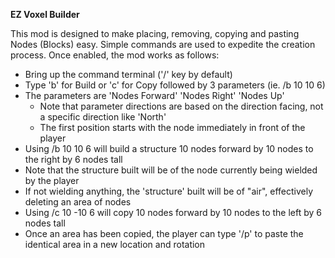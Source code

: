 **EZ Voxel Builder**

This mod is designed to make placing, removing, copying and pasting Nodes (Blocks) easy. Simple commands are used to expedite the creation process. Once enabled, the mod works as follows:

- Bring up the command terminal ('/' key by default)
- Type 'b' for Build or 'c' for Copy followed by 3 parameters (ie. /b 10 10 6)
- The parameters are 'Nodes Forward' 'Nodes Right' 'Nodes Up'
  - Note that parameter directions are based on the direction facing, not a specific direction like 'North'
  - The first position starts with the node immediately in front of the player
- Using /b 10 10 6 will build a structure 10 nodes forward by 10 nodes to the right by 6 nodes tall
 - Note that the structure built will be of the node currently being wielded by the player
 - If not wielding anything, the 'structure' built will be of "air", effectively deleting an area of nodes
- Using /c 10 -10 6 will copy 10 nodes forward by 10 nodes to the left by 6 nodes tall
- Once an area has been copied, the player can type '/p' to paste the identical area in a new location and rotation
